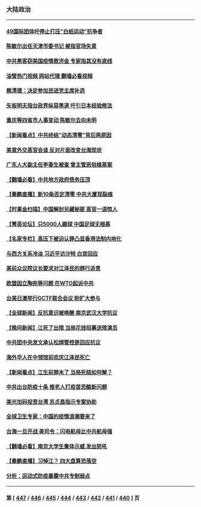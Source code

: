### 大陆政治
---
#### [49国际团体吁停止打压“白纸运动”抗争者](../../pages/ncid277/n13880790.md?12082045) 
#### [陈敏尔出任天津市委书记 被指官场失意](../../pages/ncid277/n13880757.md?12082045) 
#### [中共黑客窃美国疫情救济金 专家指其没有底线](../../pages/ncid277/n13880656.md?12082045) 
#### [油管热门视频 网站代理 翻墙必看视频](http://138.2.39.72:81/youtube.html?epic-marker?12082045)
#### [赖清德：决定参加民进党主席补选](../../pages/ncid277/n13880711.md?12082045) 
#### [矢板明夫指台政界纵容黑道 吁引日本经验修法](../../pages/ncid277/n13880660.md?12082045) 
#### [重庆等四省市人事变动 陈敏尔去向未明](../../pages/ncid277/n13880579.md?12082045) 
#### [【新闻看点】中共终结“动态清零”背后两原因](../../pages/ncid277/n13880406.md?12082045) 
#### [美意外交高官会谈 反对片面改变台海现状](../../pages/ncid277/n13880136.md?12082045) 
#### [广东人大副主任李春生被查 曾主管恶俗维基案](../../pages/ncid277/n13880580.md?12082045) 
#### [【翻墙必看】中共地方政府债务压顶](../../pages/ncid277/n13880557.md?12082045) 
#### [【秦鹏直播】新10条否定清零 中共大厦现裂痕](../../pages/ncid277/n13880424.md?12082045) 
#### [【时事金扫描】中国解封另藏秘密 高官一语惊人](../../pages/ncid277/n13880420.md?12082045) 
#### [【菁英论坛】只5000人踢球 中国足球无根基](../../pages/ncid277/n13880289.md?12082045) 
#### [【名家专栏】高压下被迫认罪凸显香港法制内地化](../../pages/ncid277/n13880257.md?12082045) 
#### [与西方关系冷淡 习近平访沙特 白宫回应](../../pages/ncid277/n13880338.md?12082045) 
#### [美前众议院议长要求对江泽民的罪行追责](../../pages/ncid277/n13880250.md?12082045) 
#### [欧盟因立陶宛等问题 在WTO起诉中共](../../pages/ncid277/n13880268.md?12082045) 
#### [台美日澳举行GCTF联合会议 盼扩大参与](../../pages/ncid277/n13880053.md?12082045) 
#### [【全球新闻】反抗意识被唤醒 南京武汉大学抗议](../../pages/ncid277/n13879779.md?12082045) 
#### [【晚间新闻】江死了出殡 当局花钱招募送殡演员](../../pages/ncid277/n13880213.md?12082045) 
#### [中共团中央发文承认松绑管控是回应抗议](../../pages/ncid277/n13880124.md?12082045) 
#### [海外华人在中领馆前欢庆江泽民死亡](../../pages/ncid277/n13880142.md?12082045) 
#### [【新闻看点】江生前罪未了 当局死结如何解？](../../pages/ncid277/n13879741.md?12082045) 
#### [中共出台防疫十条 推老人打疫苗恐酿新问题](../../pages/ncid277/n13879892.md?12082045) 
#### [美光加码投资台湾 苏贞昌指示专案协助](../../pages/ncid277/n13880012.md?12082045) 
#### [全球卫生专家：中国的疫情浪潮要来了](../../pages/ncid277/n13879888.md?12082045) 
#### [台海一旦开战 美司令：闪电航母比中共航母强](../../pages/ncid277/n13879801.md?12082045) 
#### [【翻墙必看】南京大学生集体示威 发出怒吼](../../pages/ncid277/n13879878.md?12082045) 
#### [【秦鹏直播】习悼江？ 四大盘算恐落空](../../pages/ncid277/n13879660.md?12082045) 
#### [分析：运动式防疫暴露中共专制弱点](../../pages/ncid277/n13879640.md?12082045) 

---
#### 第 [ [447](./447.md?12082045) / [446](./446.md?12082045) / [445](./445.md?12082045) / [444](./444.md?12082045) / [443](./443.md?12082045) / [442](./442.md?12082045) / [441](./441.md?12082045) / [440](./440.md?12082045) ] 页
